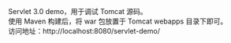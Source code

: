Servlet 3.0 demo，用于调试 Tomcat 源码。  
使用 Maven 构建后，将 war 包放置于 Tomcat webapps 目录下即可。   
访问地址：http://localhost:8080/servlet-demo/  
